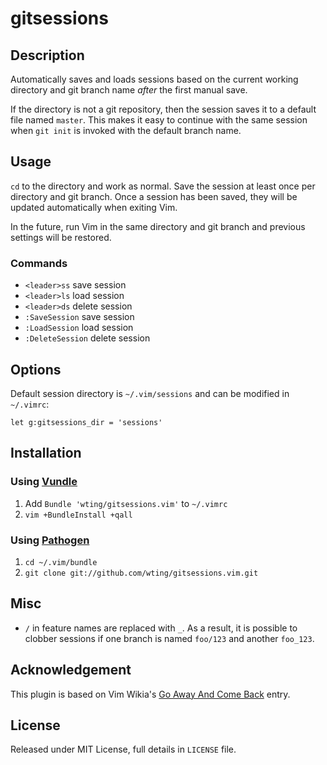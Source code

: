 # gitsessions

## Description

Automatically saves and loads sessions based on the current working directory
and git branch name *after* the first manual save.

If the directory is not a git repository, then the session saves it to a default
file named `master`. This makes it easy to continue with the same session when
`git init` is invoked with the default branch name.

## Usage

`cd` to the directory and work as normal. Save the session at least once per
directory and git branch. Once a session has been saved, they will be updated
automatically when exiting Vim.

In the future, run Vim in the same directory and git branch and previous
settings will be restored.

### Commands

- `<leader>ss` save session
- `<leader>ls` load session
- `<leader>ds` delete session
- `:SaveSession` save session
- `:LoadSession` load session
- `:DeleteSession` delete session

## Options

Default session directory is `~/.vim/sessions` and can be modified in `~/.vimrc`:

    let g:gitsessions_dir = 'sessions'

## Installation

### Using [Vundle][v]

1. Add `Bundle 'wting/gitsessions.vim'` to `~/.vimrc`
2. `vim +BundleInstall +qall`

### Using [Pathogen][p]

1. `cd ~/.vim/bundle`
2. `git clone git://github.com/wting/gitsessions.vim.git`

## Misc

- `/` in feature names are replaced with `_`. As a result, it is possible to
clobber sessions if one branch is named `foo/123` and another `foo_123`.

## Acknowledgement

This plugin is based on Vim Wikia's [Go Away And Come Back][vw] entry.

## License

Released under MIT License, full details in `LICENSE` file.

[p]: https://github.com/tpope/vim-pathogen
[v]: https://github.com/gmarik/vundle
[vqs]: https://github.com/gmarik/vundle#quick-start
[vw]: http://vim.wikia.com/wiki/Go_away_and_come_back
